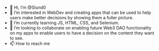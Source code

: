 - 👋 Hi, I’m @Slund0
- 👀 I’m interested in WebDev and creating apps that can be used to help users make better decisions by showing them a fuller picture. 
- 🌱 I’m currently learning JS, HTML, CSS, and Selenium.
- 💞️ I’m looking to collaborate on enabling future Web3 DAO functionality on my apps to enable users to have a decision on the content they want to see.
- 📫 How to reach me

<!---
Slund0/Slund0 is a ✨ special ✨ repository because its `README.md` (this file) appears on your GitHub profile.
You can click the Preview link to take a look at your changes.
--->
